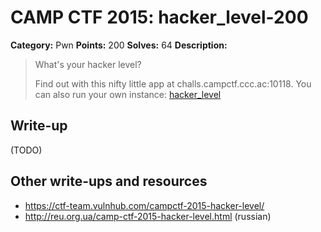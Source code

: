 # CAMP CTF 2015: hacker_level-200

**Category:** Pwn
**Points:** 200
**Solves:** 64
**Description:**

> What's your hacker level?
>
> Find out with this nifty little app at challs.campctf.ccc.ac:10118. You can also run your own instance: [hacker_level](hacker_level.tar.gz)
>


## Write-up

(TODO)

## Other write-ups and resources

* <https://ctf-team.vulnhub.com/campctf-2015-hacker-level/> 
* http://reu.org.ua/camp-ctf-2015-hacker-level.html (russian)

